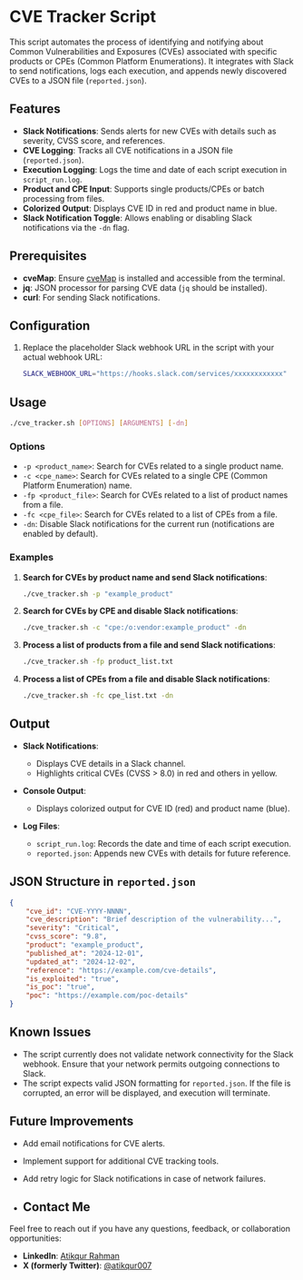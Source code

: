 
# CVE Tracker Script  

This script automates the process of identifying and notifying about Common Vulnerabilities and Exposures (CVEs) associated with specific products or CPEs (Common Platform Enumerations). It integrates with Slack to send notifications, logs each execution, and appends newly discovered CVEs to a JSON file (`reported.json`).  

## Features  

- **Slack Notifications**: Sends alerts for new CVEs with details such as severity, CVSS score, and references.  
- **CVE Logging**: Tracks all CVE notifications in a JSON file (`reported.json`).  
- **Execution Logging**: Logs the time and date of each script execution in `script_run.log`.  
- **Product and CPE Input**: Supports single products/CPEs or batch processing from files.  
- **Colorized Output**: Displays CVE ID in red and product name in blue.  
- **Slack Notification Toggle**: Allows enabling or disabling Slack notifications via the `-dn` flag.  

## Prerequisites  

- **cveMap**: Ensure [cveMap](https://github.com/projectdiscovery/cvemap) is installed and accessible from the terminal.
- **jq**: JSON processor for parsing CVE data (`jq` should be installed).  
- **curl**: For sending Slack notifications.  

## Configuration  

1. Replace the placeholder Slack webhook URL in the script with your actual webhook URL:  

    ```bash  
    SLACK_WEBHOOK_URL="https://hooks.slack.com/services/xxxxxxxxxxxx"  
    ```  

## Usage  

```bash  
./cve_tracker.sh [OPTIONS] [ARGUMENTS] [-dn]  
```  

### Options  

- `-p <product_name>`: Search for CVEs related to a single product name.  
- `-c <cpe_name>`: Search for CVEs related to a single CPE (Common Platform Enumeration) name.  
- `-fp <product_file>`: Search for CVEs related to a list of product names from a file.  
- `-fc <cpe_file>`: Search for CVEs related to a list of CPEs from a file.  
- `-dn`: Disable Slack notifications for the current run (notifications are enabled by default).  

### Examples  

1. **Search for CVEs by product name and send Slack notifications**:  
    ```bash  
    ./cve_tracker.sh -p "example_product"  
    ```  

2. **Search for CVEs by CPE and disable Slack notifications**:  
    ```bash  
    ./cve_tracker.sh -c "cpe:/o:vendor:example_product" -dn  
    ```  

3. **Process a list of products from a file and send Slack notifications**:  
    ```bash  
    ./cve_tracker.sh -fp product_list.txt  
    ```  

4. **Process a list of CPEs from a file and disable Slack notifications**:  
    ```bash  
    ./cve_tracker.sh -fc cpe_list.txt -dn  
    ```  

## Output  

- **Slack Notifications**:  
  - Displays CVE details in a Slack channel.  
  - Highlights critical CVEs (CVSS > 8.0) in red and others in yellow.  

- **Console Output**:  
  - Displays colorized output for CVE ID (red) and product name (blue).  

- **Log Files**:  
  - `script_run.log`: Records the date and time of each script execution.  
  - `reported.json`: Appends new CVEs with details for future reference.  

## JSON Structure in `reported.json`  

```json  
{
    "cve_id": "CVE-YYYY-NNNN",
    "cve_description": "Brief description of the vulnerability...",
    "severity": "Critical",
    "cvss_score": "9.8",
    "product": "example_product",
    "published_at": "2024-12-01",
    "updated_at": "2024-12-02",
    "reference": "https://example.com/cve-details",
    "is_exploited": "true",
    "is_poc": "true",
    "poc": "https://example.com/poc-details"
}
```  

## Known Issues  

- The script currently does not validate network connectivity for the Slack webhook. Ensure that your network permits outgoing connections to Slack.  
- The script expects valid JSON formatting for `reported.json`. If the file is corrupted, an error will be displayed, and execution will terminate.  

## Future Improvements  

- Add email notifications for CVE alerts.  
- Implement support for additional CVE tracking tools.  
- Add retry logic for Slack notifications in case of network failures.

- ## Contact Me  

Feel free to reach out if you have any questions, feedback, or collaboration opportunities:

- **LinkedIn**: [Atikqur Rahman](https://www.linkedin.com/in/atikqur-rahman/)  
- **X (formerly Twitter)**: [@atikqur007](https://x.com/atikqur007)  

